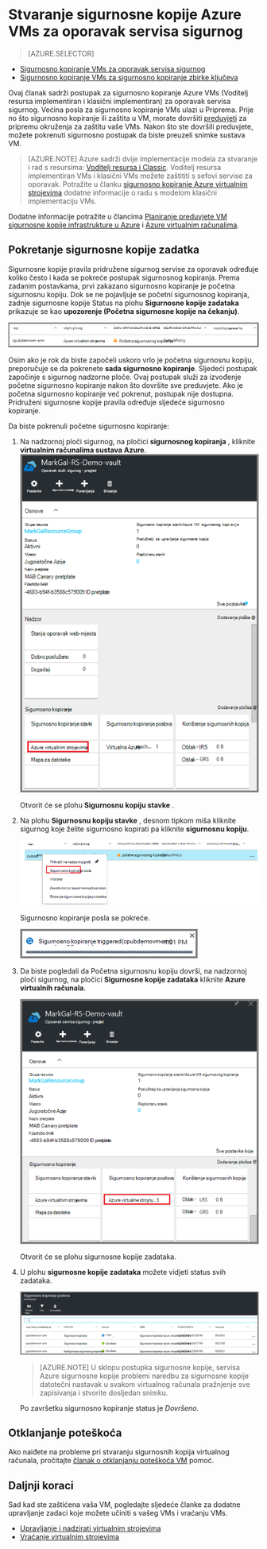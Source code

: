 <properties
    pageTitle="Sigurnosno kopiranje Azure VMs za oporavak servisa sigurnog | Microsoft Azure"
    description="Otkrivanje, registrirati i sigurnosnu kopiju Azure virtualnim strojevima sigurnog na servise za oporavak s ove postupke za stvaranje sigurnosne kopije Azure virtualnog računala."
    services="backup"
    documentationCenter=""
    authors="markgalioto"
    manager="cfreeman"
    editor=""
    keywords="sigurnosno kopiranje virtualnog računala; Stvaranje sigurnosne kopije virtualnog računala; sigurnosno kopiranje i Izrada oporavak; sigurnosno kopiranje vm arm"/>

<tags
    ms.service="backup"
    ms.workload="storage-backup-recovery"
    ms.tgt_pltfrm="na"
    ms.devlang="na"
    ms.topic="article"
    ms.date="07/29/2016"
    ms.author="trinadhk; jimpark; markgal;"/>


# <a name="back-up-azure-vms-to-a-recovery-services-vault"></a>Stvaranje sigurnosne kopije Azure VMs za oporavak servisa sigurnog

> [AZURE.SELECTOR]
- [Sigurnosno kopiranje VMs za oporavak servisa sigurnog](backup-azure-arm-vms.md)
- [Sigurnosno kopiranje VMs za sigurnosno kopiranje zbirke ključeva](backup-azure-vms.md)

Ovaj članak sadrži postupak za sigurnosno kopiranje Azure VMs (Voditelj resursa implementiran i klasični implementiran) za oporavak servisa sigurnog. Većina posla za sigurnosno kopiranje VMs ulazi u Priprema. Prije no što sigurnosno kopiranje ili zaštita u VM, morate dovršiti [preduvjeti](backup-azure-arm-vms-prepare.md) za pripremu okruženja za zaštitu vaše VMs. Nakon što ste dovršili preduvjete, možete pokrenuti sigurnosno postupak da biste preuzeli snimke sustava VM.

>[AZURE.NOTE] Azure sadrži dvije implementacije modela za stvaranje i rad s resursima: [Voditelj resursa i Classic](../resource-manager-deployment-model.md). Voditelj resursa implementiran VMs i klasični VMs možete zaštititi s sefovi servise za oporavak. Potražite u članku [sigurnosno kopiranje Azure virtualnim strojevima](backup-azure-vms.md) dodatne informacije o radu s modelom klasični implementaciju VMs.

Dodatne informacije potražite u člancima [Planiranje preduvjete VM sigurnosne kopije infrastrukture u Azure](backup-azure-vms-introduction.md) i [Azure virtualnim računalima](https://azure.microsoft.com/documentation/services/virtual-machines/).

## <a name="triggering-the-back-up-job"></a>Pokretanje sigurnosne kopije zadatka

Sigurnosne kopije pravila pridružene sigurnog servise za oporavak određuje koliko često i kada se pokreće postupak sigurnosnog kopiranja. Prema zadanim postavkama, prvi zakazano sigurnosno kopiranje je početna sigurnosnu kopiju. Dok se ne pojavljuje se početni sigurnosnog kopiranja, zadnje sigurnosne kopije Status na plohu **Sigurnosne kopije zadataka** prikazuje se kao **upozorenje (Početna sigurnosne kopije na čekanju)**.

![Sigurnosna kopija na čekanju](./media/backup-azure-vms-first-look-arm/initial-backup-not-run.png)

Osim ako je rok da biste započeli uskoro vrlo je početna sigurnosnu kopiju, preporučuje se da pokrenete **sada sigurnosno kopiranje**. Sljedeći postupak započinje s sigurnog nadzorne ploče. Ovaj postupak služi za izvođenje početne sigurnosno kopiranje nakon što dovršite sve preduvjete. Ako je početna sigurnosno kopiranje već pokrenut, postupak nije dostupna. Pridruženi sigurnosne kopije pravila određuje sljedeće sigurnosno kopiranje.  

Da biste pokrenuli početne sigurnosno kopiranje:

1. Na nadzornoj ploči sigurnog, na pločici **sigurnosnog kopiranja** , kliknite **virtualnim računalima sustava Azure**. <br/>
    ![Ikona postavke](./media/backup-azure-vms-first-look-arm/rs-vault-in-dashboard-backup-vms.png)

    Otvorit će se plohu **Sigurnosnu kopiju stavke** .

2. Na plohu **Sigurnosnu kopiju stavke** , desnom tipkom miša kliknite sigurnog koje želite sigurnosno kopirati pa kliknite **sigurnosnu kopiju**.

    ![Ikona postavke](./media/backup-azure-vms-first-look-arm/back-up-now.png)

    Sigurnosno kopiranje posla se pokreće. <br/>

    ![Sigurnosno kopiranje pokrenut](./media/backup-azure-vms-first-look-arm/backup-triggered.png)

3. Da biste pogledali da Početna sigurnosnu kopiju dovrši, na nadzornoj ploči sigurnog, na pločici **Sigurnosne kopije zadataka** kliknite **Azure virtualnih računala**.

    ![Pločica sigurnosne kopije zadataka](./media/backup-azure-vms-first-look-arm/open-backup-jobs.png)

    Otvorit će se plohu sigurnosne kopije zadataka.

4. U plohu **sigurnosne kopije zadataka** možete vidjeti status svih zadataka.

    ![Pločica sigurnosne kopije zadataka](./media/backup-azure-vms-first-look-arm/backup-jobs-in-jobs-view.png)

    >[AZURE.NOTE] U sklopu postupka sigurnosne kopije, servisa Azure sigurnosne kopije problemi naredbu za sigurnosne kopije datotečni nastavak u svakom virtualnog računala pražnjenje sve zapisivanja i stvorite dosljedan snimku.

    Po završetku sigurnosno kopiranje status je *Dovršeno*.


## <a name="troubleshooting-errors"></a>Otklanjanje poteškoća
Ako naiđete na probleme pri stvaranju sigurnosnih kopija virtualnog računala, pročitajte [članak o otklanjanju poteškoća VM](backup-azure-vms-troubleshoot.md) pomoć.

## <a name="next-steps"></a>Daljnji koraci

Sad kad ste zaštićena vaša VM, pogledajte sljedeće članke za dodatne upravljanje zadaci koje možete učiniti s vašeg VMs i vraćanju VMs.

- [Upravljanje i nadzirati virtualnim strojevima](backup-azure-manage-vms.md)
- [Vraćanje virtualnim strojevima](backup-azure-arm-restore-vms.md)
